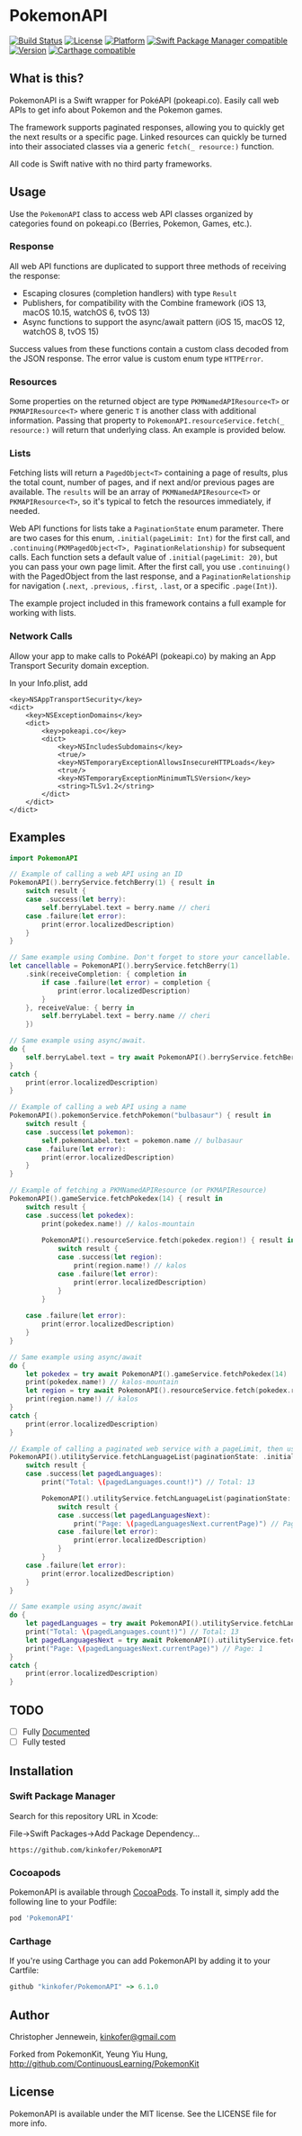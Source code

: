 # PokemonAPI

[![Build Status](https://travis-ci.org/kinkofer/PokemonAPI.svg?branch=master)](https://travis-ci.org/kinkofer/PokemonAPI)
[![License](https://img.shields.io/cocoapods/l/PokemonAPI.svg?style=flat)](http://cocoapods.org/pods/PokemonAPI)
[![Platform](https://img.shields.io/cocoapods/p/PokemonAPI.svg?style=flat)](http://cocoapods.org/pods/PokemonAPI)
[![Swift Package Manager compatible](https://img.shields.io/badge/Swift%20Package%20Manager-compatible-brightgreen.svg)](https://github.com/apple/swift-package-manager)
[![Version](https://img.shields.io/cocoapods/v/PokemonAPI.svg?style=flat)](http://cocoapods.org/pods/PokemonAPI)
[![Carthage compatible](https://img.shields.io/badge/Carthage-compatible-4BC51D.svg?style=flat)](https://github.com/Carthage/Carthage)

## What is this?

PokemonAPI is a Swift wrapper for PokéAPI (pokeapi.co). Easily call web APIs to get info about Pokemon and the Pokemon games.

The framework supports paginated responses, allowing you to quickly get the next results or a specific page. 
Linked resources can quickly be turned into their associated classes via a generic `fetch(_ resource:)` function.

All code is Swift native with no third party frameworks.



## Usage

Use the `PokemonAPI` class to access web API classes organized by categories found on pokeapi.co (Berries, Pokemon, Games, etc.).

### Response
All web API functions are duplicated to support three methods of receiving the response:

- Escaping closures (completion handlers) with type `Result`
- Publishers, for compatibility with the Combine framework (iOS 13, macOS 10.15, watchOS 6, tvOS 13) 
- Async functions to support the async/await pattern (iOS 15, macOS 12, watchOS 8, tvOS 15)

Success values from these functions contain a custom class decoded from the JSON response. The error value is custom enum type `HTTPError`.

### Resources

Some properties on the returned object are type `PKMNamedAPIResource<T>` or `PKMAPIResource<T>` where generic `T` is another class with additional information. Passing that property to `PokemonAPI.resourceService.fetch(_ resource:)` will return that underlying class. An example is provided below.

### Lists

Fetching lists will return a `PagedObject<T>` containing a page of results, plus the total count, number of pages, and if next and/or previous pages are available. The `results` will be an array of `PKMNamedAPIResource<T>` or `PKMAPIResource<T>`, so it's typical to fetch the resources immediately, if needed.

Web API functions for lists take a `PaginationState` enum parameter. There are two cases for this enum, `.initial(pageLimit: Int)` for the first call, and `.continuing(PKMPagedObject<T>, PaginationRelationship)` for subsequent calls. Each function sets a default value of `.initial(pageLimit: 20)`, but you can pass your own page limit. After the first call, you use `.continuing()` with the PagedObject from the last response, and a `PaginationRelationship` for navigation (`.next`, `.previous`, `.first`, `.last`, or a specific `.page(Int)`).

The example project included in this framework contains a full example for working with lists.

### Network Calls

Allow your app to make calls to PokéAPI (pokeapi.co) by making an App Transport Security domain exception.

In your Info.plist, add
```
<key>NSAppTransportSecurity</key>
<dict>
	<key>NSExceptionDomains</key>
	<dict>
		<key>pokeapi.co</key>
		<dict>
			<key>NSIncludesSubdomains</key>
			<true/>
			<key>NSTemporaryExceptionAllowsInsecureHTTPLoads</key>
			<true/>
			<key>NSTemporaryExceptionMinimumTLSVersion</key>
			<string>TLSv1.2</string>
		</dict>
	</dict>
</dict>
```


## Examples

```swift
import PokemonAPI

// Example of calling a web API using an ID
PokemonAPI().berryService.fetchBerry(1) { result in
    switch result {
    case .success(let berry):
        self.berryLabel.text = berry.name // cheri
    case .failure(let error):
        print(error.localizedDescription)
    }
}

// Same example using Combine. Don't forget to store your cancellable.
let cancellable = PokemonAPI().berryService.fetchBerry(1)
	.sink(receiveCompletion: { completion in
        if case .failure(let error) = completion {
            print(error.localizedDescription)
        }
	}, receiveValue: { berry in
		self.berryLabel.text = berry.name // cheri
	})

// Same example using async/await.
do {
    self.berryLabel.text = try await PokemonAPI().berryService.fetchBerry(1)
}
catch {
    print(error.localizedDescription)
}
```


```swift
// Example of calling a web API using a name
PokemonAPI().pokemonService.fetchPokemon("bulbasaur") { result in
    switch result {
    case .success(let pokemon):
        self.pokemonLabel.text = pokemon.name // bulbasaur
    case .failure(let error):
        print(error.localizedDescription)
    }
}
```


```swift
// Example of fetching a PKMNamedAPIResource (or PKMAPIResource)
PokemonAPI().gameService.fetchPokedex(14) { result in
    switch result {
    case .success(let pokedex):
        print(pokedex.name!) // kalos-mountain
        
        PokemonAPI().resourceService.fetch(pokedex.region!) { result in
            switch result {
            case .success(let region):
                print(region.name!) // kalos
            case .failure(let error):
                print(error.localizedDescription)
            }
        }
        
    case .failure(let error):
        print(error.localizedDescription)
    }
}

// Same example using async/await
do {
    let pokedex = try await PokemonAPI().gameService.fetchPokedex(14)
    print(pokedex.name!) // kalos-mountain
    let region = try await PokemonAPI().resourceService.fetch(pokedex.region!)
    print(region.name!) // kalos
}
catch {
    print(error.localizedDescription)
}
```

```swift
// Example of calling a paginated web service with a pageLimit, then using the pagedObject to fetch the next page in the list
PokemonAPI().utilityService.fetchLanguageList(paginationState: .initial(pageLimit: 5)) { result in
    switch result {
    case .success(let pagedLanguages):
        print("Total: \(pagedLanguages.count!)") // Total: 13

        PokemonAPI().utilityService.fetchLanguageList(paginationState: .continuing(pagedLanguages, .next)) { result in
            switch result {
            case .success(let pagedLanguagesNext):
                print("Page: \(pagedLanguagesNext.currentPage)") // Page: 1
            case .failure(let error):
                print(error.localizedDescription)
            }
        }
    case .failure(let error):
        print(error.localizedDescription)
    }
}

// Same example using async/await
do {
    let pagedLanguages = try await PokemonAPI().utilityService.fetchLanguageList(paginationState: .initial(pageLimit: 5))
    print("Total: \(pagedLanguages.count!)") // Total: 13
    let pagedLanguagesNext = try await PokemonAPI().utilityService.fetchLanguageList(paginationState: .continuing(pagedLanguages, .next))
    print("Page: \(pagedLanguagesNext.currentPage)") // Page: 1
}
catch {
    print(error.localizedDescription)
}
```


## TODO

- [ ] Fully [Documented](http://kinkofer.github.io/PokemonAPI/)
- [ ] Fully tested

## Installation

### Swift Package Manager

Search for this repository URL in Xcode:

File->Swift Packages->Add Package Dependency...

```
https://github.com/kinkofer/PokemonAPI
```

### Cocoapods

PokemonAPI is available through [CocoaPods](http://cocoapods.org). To install
it, simply add the following line to your Podfile:

```ruby
pod 'PokemonAPI'
```


### Carthage

If you're using Carthage you can add PokemonAPI by adding it to your Cartfile:

```ruby
github "kinkofer/PokemonAPI" ~> 6.1.0
```

## Author

Christopher Jennewein, kinkofer@gmail.com

Forked from PokemonKit, Yeung Yiu Hung, http://github.com/ContinuousLearning/PokemonKit

## License

PokemonAPI is available under the MIT license. See the LICENSE file for more info.

